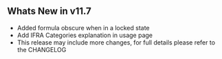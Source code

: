 Whats New in v11.7
--------------------------
- Added formula obscure when in a locked state
- Add IFRA Categories explanation in usage page
- This release may include more changes, for full details please refer to the CHANGELOG